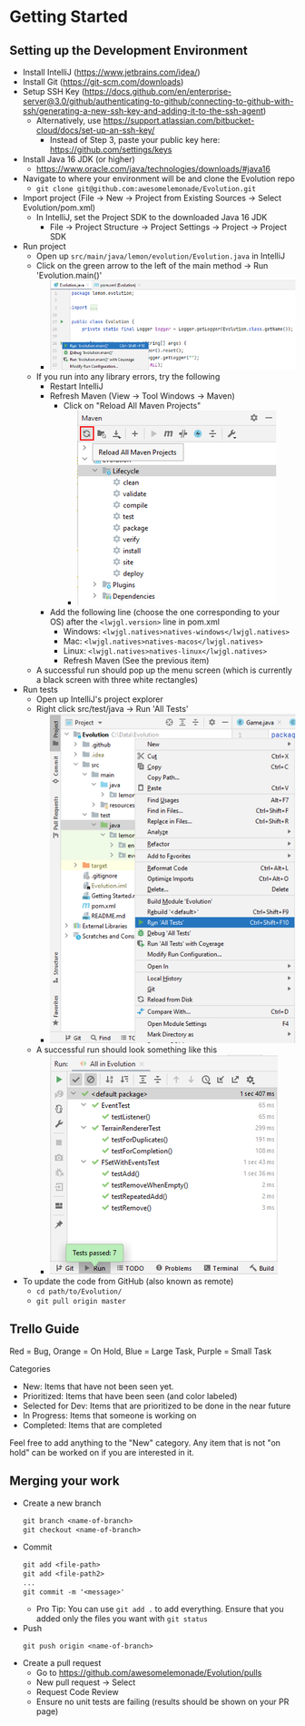 Getting Started
===============

Setting up the Development Environment
--------------------------------------
* Install IntelliJ (https://www.jetbrains.com/idea/)
* Install Git (https://git-scm.com/downloads)
* Setup SSH Key (https://docs.github.com/en/enterprise-server@3.0/github/authenticating-to-github/connecting-to-github-with-ssh/generating-a-new-ssh-key-and-adding-it-to-the-ssh-agent)
  * Alternatively, use https://support.atlassian.com/bitbucket-cloud/docs/set-up-an-ssh-key/
    * Instead of Step 3, paste your public key here: https://github.com/settings/keys
* Install Java 16 JDK (or higher)
  * https://www.oracle.com/java/technologies/downloads/#java16
* Navigate to where your environment will be and clone the Evolution repo
  * `git clone git@github.com:awesomelemonade/Evolution.git`
* Import project (File -> New -> Project from Existing Sources -> Select Evolution/pom.xml)
  * In IntelliJ, set the Project SDK to the downloaded Java 16 JDK
    * File -> Project Structure -> Project Settings -> Project -> Project SDK
* Run project
  * Open up `src/main/java/lemon/evolution/Evolution.java` in IntelliJ
  * Click on the green arrow to the left of the main method -> Run 'Evolution.main()'
    * ![RunMain](doc-images/Evolution-RunMain.PNG)
  * If you run into any library errors, try the following
    * Restart IntelliJ
    * Refresh Maven (View -> Tool Windows -> Maven)
      * Click on "Reload All Maven Projects"
        * ![ReloadMaven](doc-images/Evolution-ReloadMavenProjects.PNG)
    * Add the following line (choose the one corresponding to your OS) after the `<lwjgl.version>` line in pom.xml
      * Windows: `<lwjgl.natives>natives-windows</lwjgl.natives>`
      * Mac: `<lwjgl.natives>natives-macos</lwjgl.natives>`
      * Linux: `<lwjgl.natives>natives-linux</lwjgl.natives>`
      * Refresh Maven (See the previous item)
  * A successful run should pop up the menu screen (which is currently a black screen with three white rectangles)
* Run tests
  * Open up IntelliJ's project explorer
  * Right click src/test/java -> Run 'All Tests'
    * ![RunAllTests](doc-images/Evolution-RunAllTests.PNG)
  * A successful run should look something like this
    * ![SuccessfulTests](doc-images/Evolution-SuccessfulTests.PNG)
* To update the code from GitHub (also known as remote)
  * `cd path/to/Evolution/`
  * `git pull origin master`

Trello Guide
------------
Red = Bug, Orange = On Hold, Blue = Large Task, Purple = Small Task

Categories
* New: Items that have not been seen yet.
* Prioritized: Items that have been seen (and color labeled)
* Selected for Dev: Items that are prioritized to be done in the near future
* In Progress: Items that someone is working on
* Completed: Items that are completed

Feel free to add anything to the "New" category. Any item that is not "on hold" can be worked on if you are interested in it.

Merging your work
-----------------

* Create a new branch
  ```
  git branch <name-of-branch>
  git checkout <name-of-branch>
  ```
* Commit
  ```
  git add <file-path>
  git add <file-path2>
  ...
  git commit -m '<message>'
  ```
  * Pro Tip: You can use `git add .` to add everything. Ensure that you added only the files you want with `git status`
* Push
  ```
  git push origin <name-of-branch>
  ```
* Create a pull request
  * Go to https://github.com/awesomelemonade/Evolution/pulls
  * New pull request -> Select <name-of-branch>
  * Request Code Review
  * Ensure no unit tests are failing (results should be shown on your PR page)
